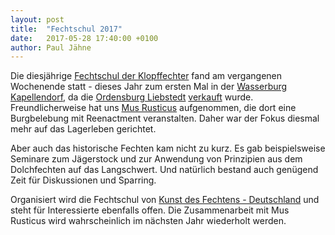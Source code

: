 ```yaml
---
layout: post
title:  "Fechtschul 2017"
date:   2017-05-28 17:40:00 +0100
author: Paul Jähne
---
```


Die diesjährige [Fechtschul der Klopffechter](https://www.facebook.com/events/1274285965946370) fand am vergangenen Wochenende statt - dieses Jahr zum ersten Mal in der [Wasserburg Kapellendorf](http://www.burg-kapellendorf.de), da die [Ordensburg Liebstedt](http://www.ordensburg-liebstedt.de) [verkauft](http://www.mdr.de/thueringen/mitte-west-thueringen/ordensburg-liebstedt-verkauf-100.html) wurde. Freundlicherweise hat uns [Mus Rusticus](http://www.mus-rusticus.de) aufgenommen, die dort eine Burgbelebung mit Reenactment veranstalten. Daher war der Fokus diesmal mehr auf das Lagerleben gerichtet.

Aber auch das historische Fechten kam nicht zu kurz. Es gab beispielsweise Seminare zum Jägerstock und zur Anwendung von Prinzipien aus dem Dolchfechten auf das Langschwert. Und natürlich bestand auch genügend Zeit für Diskussionen und Sparring.

Organisiert wird die Fechtschul von [Kunst des Fechtens - Deutschland](http://www.historical-weapons-combat.de/index.php/kunst-des-fechtens-deutschland.html) und steht für Interessierte ebenfalls offen. Die Zusammenarbeit mit Mus Rusticus wird wahrscheinlich im nächsten Jahr wiederholt werden.

